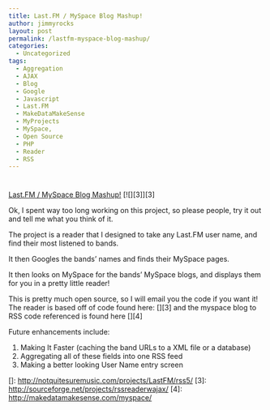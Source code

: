 ```yaml
---
title: Last.FM / MySpace Blog Mashup!
author: jimmyrocks
layout: post
permalink: /lastfm-myspace-blog-mashup/
categories:
  - Uncategorized
tags:
  - Aggregation
  - AJAX
  - Blog
  - Google
  - Javascript
  - Last.FM
  - MakeDataMakeSense
  - MyProjects
  - MySpace,
  - Open Source
  - PHP
  - Reader
  - RSS
---
```

# 

[Last.FM / MySpace Blog Mashup!][1] 
[![][3]][3]

Ok, I spent way too long working on this project, so please people, try it out and tell me what you think of it.

The project is a reader that I designed to take any Last.FM user name, and find their most listened to bands.

It then Googles the bands’ names and finds their MySpace pages.

It then looks on MySpace for the bands’ MySpace blogs, and displays them for you in a pretty little reader!

This is pretty much open source, so I will email you the code if you want it! The reader is based off of code found here: [][3] and the myspace blog to RSS code referenced is found here [][4]

Future enhancements include:

1.  Making It Faster (caching the band URLs to a XML file or a database)
2.  Aggregating all of these fields into one RSS feed
3.  Making a better looking User Name entry screen

 [1]: http://notquitesuremusic.com/projects/LastFM/rss5/
 []: http://notquitesuremusic.com/projects/LastFM/rss5/
 [3]: http://sourceforge.net/projects/rssreaderwajax/
 [4]: http://makedatamakesense.com/myspace/